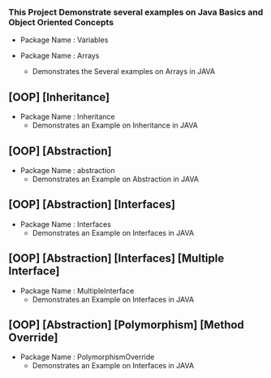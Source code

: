 ### This Project Demonstrate several examples on Java Basics and Object Oriented Concepts

* Package Name : Variables

* Package Name : Arrays
  * Demonstrates the Several examples on Arrays in JAVA

## [OOP] [Inheritance]
* Package Name : Inheritance
  * Demonstrates an Example on Inheritance in JAVA

## [OOP] [Abstraction]
* Package Name : abstraction
  * Demonstrates an Example on Abstraction in JAVA

## [OOP] [Abstraction] [Interfaces]
* Package Name : Interfaces
  * Demonstrates an Example on Interfaces in JAVA

## [OOP] [Abstraction] [Interfaces] [Multiple Interface]
* Package Name : MultipleInterface
  * Demonstrates an Example on Interfaces in JAVA

## [OOP] [Abstraction] [Polymorphism] [Method Override]
* Package Name : PolymorphismOverride
  * Demonstrates an Example on Interfaces in JAVA

